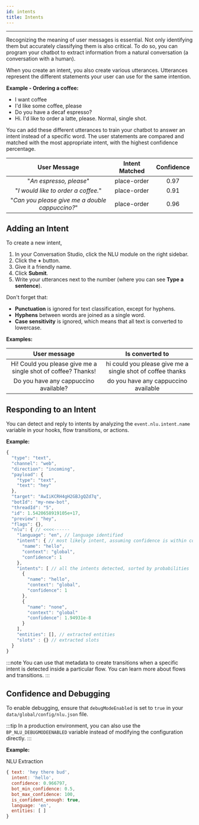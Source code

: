 ```yaml
---
id: intents
title: Intents
---
```


--------------------

Recognizing the meaning of user messages is essential. Not only identifying them but accurately classifying them is also critical. To do so, you can program your chatbot to extract information from a natural conversation (a conversation with a human).

When you create an intent, you also create various utterances. Utterances represent the different statements your user can use for the same intention.

**Example - Ordering a coffee:**

 - I want coffee
 - I'd like some coffee, please
 - Do you have a decaf espresso?
 - Hi. I'd like to order a latte, please. Normal, single shot.

You can add these different utterances to train your chatbot to answer an intent instead of a specific word. The user statements are compared and matched with the most appropriate intent, with the highest confidence percentage.

|                     User Message                  |   Intent Matched   | Confidence |
| :-----------------------------------------------: | :----------------: | :--------: |
| "_An espresso, please_"                           |     place-order    |    0.97    |
| "_I would like to order a coffee._"               |     place-order    |    0.91    |
| "_Can you please give me a double cappuccino?_"   |     place-order    |    0.96    |

## Adding an Intent

To create a new intent,

1. In your Conversation Studio, click the NLU module on the right sidebar.
2. Click the **+** button.
3. Give it a friendly name.
4. Click **Submit**.
5. Write your utterances next to the number (where you can see **Type a sentence**).

Don't forget that:

- **Punctuation** is ignored for text classification, except for hyphens.
- **Hyphens** between words are joined as a single word.
- **Case sensitivity** is ignored, which means that all text is converted to lowercase.

**Examples:**

|  User message                                                   |  Is converted to                                                 |
|  :------------------------------------------------------------: | :--------------------------------------------------------------: |
|  Hi! Could you please give me a single shot of coffee? Thanks!  |   hi could you please give me a single shot of coffee thanks     |
|  Do you have any cappuccino available?                          |   do you have any cappuccino available                           |

## Responding to an Intent

You can detect and reply to intents by analyzing the `event.nlu.intent.name` variable in your hooks, flow transitions, or actions.

**Example:**

```js
{
  "type": "text",
  "channel": "web",
  "direction": "incoming",
  "payload": {
    "type": "text",
    "text": "hey"
  },
  "target": "AwIiKCRH4gH2GBJgQZd7q",
  "botId": "my-new-bot",
  "threadId": "5",
  "id": 1.5420658919105e+17,
  "preview": "hey",
  "flags": {},
  "nlu": { // <<<<------
    "language": "en", // language identified
    "intent": { // most likely intent, assuming confidence is within config threshold
      "name": "hello",
      "context": "global",
      "confidence": 1
    },
    "intents": [ // all the intents detected, sorted by probabilities
      {
        "name": "hello",
        "context": "global",
        "confidence": 1
      },
      {
        "name": "none",
        "context": "global"
        "confidence": 1.94931e-8
      }
    ],
    "entities": [], // extracted entities
    "slots" : {} // extracted slots
  }
}
```

:::note
You can use that metadata to create transitions when a specific intent is detected inside a particular flow. You can learn more about flows and transitions.
:::

## Confidence and Debugging

To enable debugging, ensure that `debugModeEnabled` is set to `true` in your `data/global/config/nlu.json` file.

:::tip
In a production environment, you can also use the `BP_NLU_DEBUGMODEENABLED` variable instead of modifying the configuration directly.
:::

**Example:**

NLU Extraction

```js
{ text: 'hey there bud',
  intent: 'hello',
  confidence: 0.966797,
  bot_min_confidence: 0.5,
  bot_max_confidence: 100,
  is_confident_enough: true,
  language: 'en',
  entities: [ ]
}
```